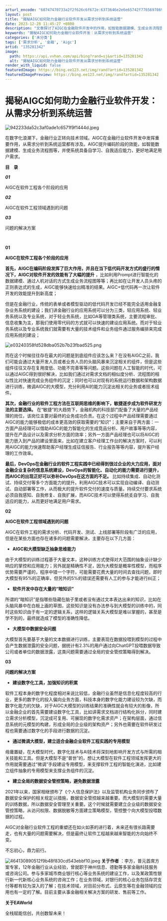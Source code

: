 ```yaml
---
arturl_encode: "68747470733a2f2f626c6f672e:6373646e2e6e65742f77656978696e5f34353434333933312f:61727469636c652f64657461696c732f313335323831333432"
layout: post
title: "揭秘AIGC如何助力金融行业软件开发从需求分析到系统运营"
date: 2023-12-28 11:45:27 +0800
description: "文章探讨了AIGC在金融软件开发中的作用，如智能数据建模、生成业务流程图，以及在低代码和敏捷开发中的"
keywords: "揭秘AIGC如何助力金融行业软件开发：从需求分析到系统运营"
categories: ['未分类']
tags: ['需求分析', '金融', 'Aigc']
artid: "135281342"
image:
  path: https://api.vvhan.com/api/bing?rand=sj&artid=135281342
  alt: "揭秘AIGC如何助力金融行业软件开发从需求分析到系统运营"
render_with_liquid: false
featuredImage: https://bing.ee123.net/img/rand?artid=135281342
featuredImagePreview: https://bing.ee123.net/img/rand?artid=135281342
---
```


# 揭秘AIGC如何助力金融行业软件开发：从需求分析到系统运营

![942233da52c3af0ade1c6571f9f1444d.jpeg](https://i-blog.csdnimg.cn/blog_migrate/8c1f9714d004026e87b2fdfbf0878428.jpeg)

在数字化浪潮下，金融行业正转向技术领域。AIGC在金融行业软件开发中发挥重要作用，从需求分析到系统运营都有涉及。AIGC提升编码阶段的效能，如智能数据建模、生成业务流程图等，并使系统具备自学习、自我适应能力，更好地满足用户需求。

**目    录**

***01***

AIGC在软件工程各个阶段的应用

***02***

AIGC在软件工程领域遇到的问题

***03***

问题的解决方案

‍‍‍

**01**

********AIGC在软件工程各个阶段的应用********

**首先，AIGC在编码阶段发挥了巨大作用，并且在当下低代码开发方式的盛行的情况下，AIGC对软件开发的效能有了大幅的提升**
，比如利用Prompt进行智能化的数据建模、通过人机对话的方式生成业务流程图等等；再比如在让开发人员头疼的正则表达式的生成，AIGC能够快速给出精准的结果。AIGC+低代码再一次让软件开发的效能提升到新高度；

但是在金融行业，传统的表单或者模型驱动的低代码开发已经不能完全适用金融复杂业务系统的建设；我们讲金融行业的应用系统可以分为三类，轻应用系统、轻业务系统以及专业系统，对于轻业务系统，比如OA等管理类系统，主要流程审批、信息收集为主，那我们使用零代码的方式就可以快速的建设应用系统。而对于轻业务系统以及专业系统我们就需要有大量的技术组件和业务组件通过服务编排来完成应用系统的建设；

![e03240358fd528dba052b7b23fbad525.png](https://i-blog.csdnimg.cn/blog_migrate/2c70479b75d64fb6822acabf69a05d8a.png)

而在这个时候往往存在最大的问题是到底组件应该怎么来？在没有AIGC之前，我们可能会通过大量开发人员或者业务人员的头脑风暴来沉淀相关的组件，但是这些组件往往又存在复用度低、功能不完善等等问题。这些问题在人工智能的时代，可以通过AIGC得到很好解决，比如我们通过对需求文档的相似度分析、流程图的相似性比对快速完成业务组件的沉淀；同时也可以对现有的系统运行数据和架构数据进行训练，微调AIGC的大模型，充分利用AI的能力沉淀出相关的业务或者技术组件。

**其次，金融行业的软件工程方法在互联网思维的影响下，敏捷逐步成为软件研发方法的主要选择。**
在“敏捷”的大趋势下，金融机构的科技部门配备了大量的产品经理的岗位，该岗位主要对最终的业务成功负责。在这个过程中产品经理需要通过AIGC的能力能够极低的成本更高效的获取需要的“知识”；主要来自于两方面：一方面产品经理可以借助AIGC的能力智能化的生成竞品分析、用户故事等等内容，提升在产品设计以及需求分析方面的效率；另外一方面产品经理也可以将AIGC的能力嵌入到产品的建设里面来，比如在建立客户经理工作台的解决方案时，可以利用AIGC的能力快速帮助客户经理生成征信报告、行业报告等等内容，提升客户经理的工作效率。

**最后，DevOps在金融行业的软件工程实践中已经得到很过企业的大力应用，面对金融企业复杂的信息系统建设，DevOps的智能化、自动化的能力需要进行提升，而AIGC的出现正好可以弥补DevOps在这方面的不足。**
比如持续集成、自动化测试、持续交付等多个方面能力的提升。利用AIGC技术可以实现自动编译、自动测试、自动部署等工作，从而极大的提升软件交付的速度与质量。持续交付要求系统必须自我感知、自我修复、自我扩展，而AIGC技术可以使得系统㕛自学习、自我适应的能力，从而更好地满足用户需求。

**02**

********AIGC在软件工程领域遇到的问题********

AIGC在软件工程的需求分析、代码开发、测试、上线部署等阶段有广泛的应用，但是在某些方面也存在诸多的问题需要解决，主要存在以下几方面：

* **AIGC和大模型缺乏抽象思维能力**

由于大模型的训练过程基于大量文本，这种训练方式使得对大范围的抽象设计缺少响应的掌控和应用能力；另外就是精确性不足，因为大模型是概率性模型，而程序优势需要严谨的，程序中错一个字符，可能需要花费大量的时间去查找问题，即时大模型有95%的正确率，但另外的5%的错误还需要有人工的参与才能进行纠正；

* **软件开发中存在大量的“暗知识”**

所谓的“暗知识”是指哪些隐藏在脑子里或者没有通过文本表达出来的知识，比如在头脑风暴中在白板上画的草图，这些知识是没有办法参与到大模型的训练中的，同时这些知识由于有一定的逻辑关系，这样的逻辑关系大模型是难以掌握的，甚至是学不到的，最终就造成了模型的准确性降低。

* **大模型中数据安全问题**

大模型首先要基于大量的文本数据进行训练，主要表现在数据投喂到模型的过程中会产生数据泄露的安全问题，据统计有2.3%的用户通过向ChatGPT投喂数据导致公司或者单位的数据泄露，这类问题需要通过全局的安全管控策略得到解决。

**03**

**问题的解决方案**

* **建设数字化工具，加强知识的积累**

软件工程本身的数字化程度相对来说比较低，金融行业虽然是信息化程度较高的行业，更多的数字化的投入偏向业务方面，科技本身的数字化能力建设较为欠缺，而数字化能力的欠缺，对于AIGC大模型的训练结果的准确性就会有较大的影像，所以金融企业的首先需要建设数字化工具，比如讲需求文档进行结构化拆分，同时建立需求分析模型，沉淀成可复用、可展现的数字化需求资产；在架构层面，通过信息系统的元模型的构建，形成全局的企业级的架构资产；另外也需要在软件研发过程也需要通过数字化的手段进行数据的沉淀。

* **通过微调大模型，建立适合金融企业软件工程实践的专用模型**

毋庸置疑，在大模型时代，数字化技术与AI技术将深刻地影响开发方式与所需的相关技能和工具。但是大模型不是“普世”的，想让大模型在软件工程领域发挥更大的作用就需要通过“微调”手段建设专用模型，来支撑软件工程的智能化演进，比如建立组件抽象的专用模型来支撑业务组件的沉淀。

* **建立全局的数据安全管控策略，避免数据泄露**

2021年以来，国家相继颁布了《个人信息保护法》以及监管机构业务同步颁布了数据安全保护的相关规定以措施，数据安全管控越来越重要。而大模型的需要大量的训练数据，所以数据安全管理至关重要。这个时候就需要建立企业级的数据安全管控策略，从访问权限、数据脱敏等方面建立策略模型，管控整个向大模型投喂数据的过程。

AIGC对金融行业软件工程的重塑还在如火如荼的进行着，未来还有很长路需要走，也有大量的问题需要解决，但是最终让软件工程越来越来智能的方向始终不变。

不忘初心，鼎力前行。

![464130890512f9b48f830cd543ebbf10.jpeg](https://i-blog.csdnimg.cn/blog_migrate/259cbc0db2cdefc2027d39e1e4fee88a.jpeg)
**关于作者**
：李方，普元首席方案专家，12年金融行业从业经验，曾就职于神州信息、德勤等多家金融科技服务或咨询公司。参与多家城市商业银行核心等业务系统的建设工作，以及某政策性银行新一代新核心业务系统的咨询工作；在业务领域，对银行的核心业务包括存贷支付等都有较为深入的了解；在技术领域，对目前分布式、云原生等在金融领域的应用也有一定的了解。目前主要从事金融相关解决方案的研发、售前等工作。

**关于EAWorld**

全栈赋能信创，共创数智未来！